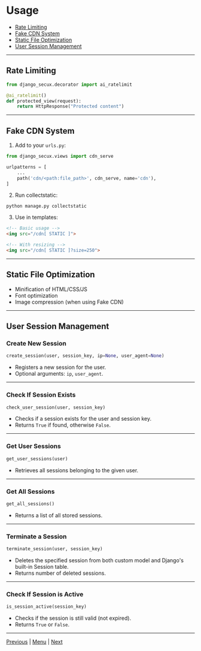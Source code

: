 # Usage

* [Rate Limiting](#rate-limiting)
* [Fake CDN System](#fake-cdn-system)
* [Static File Optimization](#static-file-optimization)
* [User Session Management](#user-session-management)

---

## Rate Limiting

```python
from django_secux.decorator import ai_ratelimit

@ai_ratelimit()
def protected_view(request):
    return HttpResponse("Protected content")
```

---

## Fake CDN System

1. Add to your `urls.py`:

```python
from django_secux.views import cdn_serve

urlpatterns = [
    ...
    path('cdn/<path:file_path>', cdn_serve, name='cdn'),
]
```

2. Run collectstatic:

```
python manage.py collectstatic
```

3. Use in templates:

```html
<!-- Basic usage -->
<img src="/cdn[ STATIC ]">

<!-- With resizing -->
<img src="/cdn[ STATIC ]?size=250">
```

---

## Static File Optimization

* Minification of HTML/CSS/JS
* Font optimization
* Image compression (when using Fake CDN)

---

## User Session Management

### Create New Session

```python
create_session(user, session_key, ip=None, user_agent=None)
```

* Registers a new session for the user.
* Optional arguments: `ip`, `user_agent`.

---

### Check If Session Exists

```python
check_user_session(user, session_key)
```

* Checks if a session exists for the user and session key.
* Returns `True` if found, otherwise `False`.

---

### Get User Sessions

```python
get_user_sessions(user)
```

* Retrieves all sessions belonging to the given user.

---

### Get All Sessions

```python
get_all_sessions()
```

* Returns a list of all stored sessions.

---

### Terminate a Session

```python
terminate_session(user, session_key)
```

* Deletes the specified session from both custom model and Django's built-in Session table.
* Returns number of deleted sessions.

---

### Check If Session is Active

```python
is_session_active(session_key)
```

* Checks if the session is still valid (not expired).
* Returns `True` or `False`.

---

[Previous](installation.md) | [Menu](index.md) | [Next](configuration.md)
